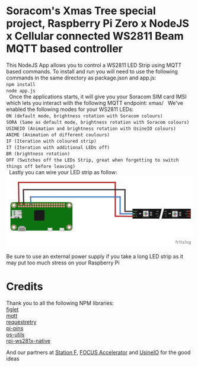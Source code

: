 # Soracom's Xmas Tree special project, Raspberry Pi Zero x NodeJS x Cellular connected WS2811 Beam MQTT based controller
  
This NodeJS App allows you to control a WS2811 LED Strip using MQTT based commands.
To install and run you will need to use the following commands in the same directory as package.json and app.js:  
`npm install`  
`node app.js`  
   
Once the applications starts, it will give you your Soracom SIM card IMSI which lets you interact with the following MQTT endpoint: xmas/<IMSI>  
We've enabled the following modes for your WS2811 LEDs:  
`ON (default mode, brightness rotation with Soracom colours)`  
`SORA (Same as default mode, brightness rotation with Soracom colours)`  
`USINEIO (Animation and brightness rotation with UsineIO colours)`  
`ANIME (Animation of different coulours)`  
`IF (Iteration with coloured strip)`  
`IT (Iteration with additional LEDs off)`  
`BR (brightness rotation)`  
`OFF (Switches off the LEDs Strip, great when forgetting to switch things off before leaving)`  
   
Lastly you can wire your LED strip as follow:
![Wiring](https://raw.githubusercontent.com/alexissusset/soracom-xmas-ws2811/master/RPi_Zero_W_WS2811.png)
  
Be sure to use an external power supply if you take a long LED strip as it may put too much stress on your Raspberry Pi  
  
  
# Credits
Thank you to all the following NPM libraries:  
[figlet](https://www.npmjs.com/package/figlet " figlet")    
[mqtt](https://www.npmjs.com/package/mqtt " mqtt")  
[requestretry](https://www.npmjs.com/package/requestretry " requestretry")  
[pi-pins](https://www.npmjs.com/package/pi-pins   " pi-pins")  
[os-utils](https://www.npmjs.com/package/pi-pins   " os-utils")  
[rpi-ws281x-native](https://www.npmjs.com/package/rpi-ws281x-native " rpi-ws281x-native")  
  
And our partners at [Station F](https://stationf.co " Station F"), [FOCUS Accelerator](https://usine.io/focus " FOCUS Accelerator") and [UsineIO](https://usine.io " UsineIO") for the good ideas
